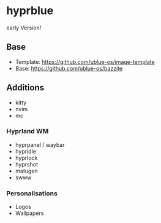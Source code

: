 # hyprblue

early Version!

## Base

- Template: https://github.com/ublue-os/image-template
- Base: https://github.com/ublue-os/bazzite

## Additions

- kitty
- nvim
- mc

### Hyprland WM

- hyprpanel / waybar
- hypridle
- hyprlock
- hyprshot
- matugen
- swww

### Personalisations

- Logos
- Wallpapers
